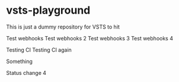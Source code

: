 # vsts-playground

This is just a dummy repository for VSTS to hit

Test webhooks
Test webhooks 2
Test webhooks 3
Test webhooks 4

Testing CI
Testing CI again

Something

Status change 4
